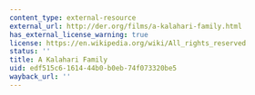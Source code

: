 ```yaml
---
content_type: external-resource
external_url: http://der.org/films/a-kalahari-family.html
has_external_license_warning: true
license: https://en.wikipedia.org/wiki/All_rights_reserved
status: ''
title: A Kalahari Family
uid: edf515c6-1614-44b0-b0eb-74f073320be5
wayback_url: ''
---
```


